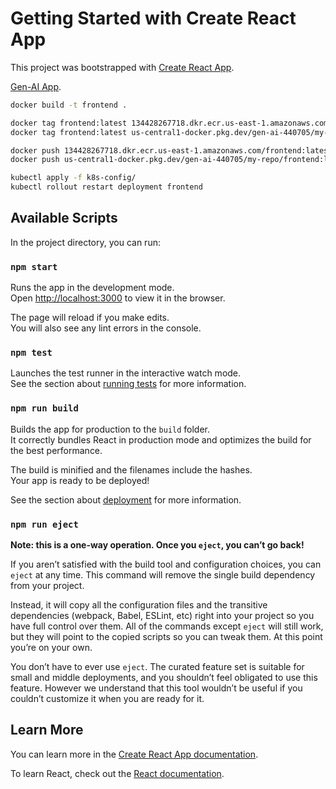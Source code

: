 # Getting Started with Create React App

This project was bootstrapped with [Create React App](https://github.com/facebook/create-react-app).

[Gen-AI App](http://aa67ee659414d41718e15e260bb162e6-1825036394.us-east-1.elb.amazonaws.com).

```bash
docker build -t frontend .
```

```bash
docker tag frontend:latest 134428267718.dkr.ecr.us-east-1.amazonaws.com/frontend:latest
docker tag frontend:latest us-central1-docker.pkg.dev/gen-ai-440705/my-repo/frontend:latest
```

```bash
docker push 134428267718.dkr.ecr.us-east-1.amazonaws.com/frontend:latest
docker push us-central1-docker.pkg.dev/gen-ai-440705/my-repo/frontend:latest
```

```bash
kubectl apply -f k8s-config/
kubectl rollout restart deployment frontend
```

## Available Scripts

In the project directory, you can run:

### `npm start`

Runs the app in the development mode.\
Open [http://localhost:3000](http://localhost:3000) to view it in the browser.

The page will reload if you make edits.\
You will also see any lint errors in the console.

### `npm test`

Launches the test runner in the interactive watch mode.\
See the section about [running tests](https://facebook.github.io/create-react-app/docs/running-tests) for more information.

### `npm run build`

Builds the app for production to the `build` folder.\
It correctly bundles React in production mode and optimizes the build for the best performance.

The build is minified and the filenames include the hashes.\
Your app is ready to be deployed!

See the section about [deployment](https://facebook.github.io/create-react-app/docs/deployment) for more information.

### `npm run eject`

**Note: this is a one-way operation. Once you `eject`, you can’t go back!**

If you aren’t satisfied with the build tool and configuration choices, you can `eject` at any time. This command will remove the single build dependency from your project.

Instead, it will copy all the configuration files and the transitive dependencies (webpack, Babel, ESLint, etc) right into your project so you have full control over them. All of the commands except `eject` will still work, but they will point to the copied scripts so you can tweak them. At this point you’re on your own.

You don’t have to ever use `eject`. The curated feature set is suitable for small and middle deployments, and you shouldn’t feel obligated to use this feature. However we understand that this tool wouldn’t be useful if you couldn’t customize it when you are ready for it.

## Learn More

You can learn more in the [Create React App documentation](https://facebook.github.io/create-react-app/docs/getting-started).

To learn React, check out the [React documentation](https://reactjs.org/).
